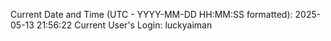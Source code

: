 Current Date and Time (UTC - YYYY-MM-DD HH:MM:SS formatted): 2025-05-13 21:56:22
Current User's Login: luckyaiman
